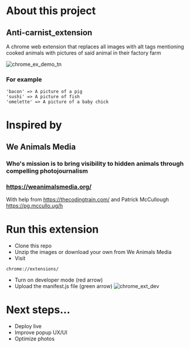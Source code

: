 # About this project
## Anti-carnist_extension
A chrome web extension that replaces all images with alt tags mentioning cooked animals with pictures of said animal in their factory farm

![chrome_ex_demo_tn](https://github.com/benjahmin-koenigsberg/anti-carnist_extension/assets/116445988/6d120761-ff81-4e80-9a4b-f7fc306a901d)

### For example
```
'bacon' => A picture of a pig
'sushi' => A picture of fish
'omelette' => A picture of a baby chick
```
# Inspired by 

## We Animals Media
### Who's mission is to bring visibility to hidden animals through compelling photojournalism
### https://weanimalsmedia.org/

With help from https://thecodingtrain.com/ 
and Patrick McCullough https://pg.mccullo.ug/h

# Run this extension

* Clone this repo
* Unzip the images or download your own from We Animals Media
* Visit
``` 
chrome://extensions/
```
* Turn on developer mode (red arrow)
* Upload the manifest.js file (green arrow)
![chrome_ext_dev](https://github.com/benjahmin-koenigsberg/anti-carnist_extension/assets/116445988/a67df4a8-ff34-4a77-a978-9abe1e54a8de)
# Next steps...
* Deploy live
* Improve popup UX/UI
* Optimize photos


